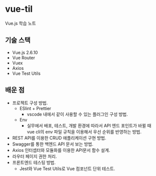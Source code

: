 # vue-til

Vue.js 학습 노트


## 기술 스택

- Vue.js 2.6.10
- Vue Router
- Vuex
- Axios
- Vue Test Utils

## 배운 점

- 프로젝트 구성 방법.
  - ESlint + Prettier
    - vscode 내에서 같이 사용할 수 있는 플러그인 구성 방법.
  - Env
    - 실무에서 배포, 테스트, 개발 환경에 따라서 API 엔드 포인트가 바뀔 때 vue cli의 env 파일 규칙을 이용해서 우선 순위를 반영하는 방법.
- REST API를 이용한 CRUD 애플리케이션 구현 방법.
- Swagger를 통한 백엔드 API 문서 보는 방법.
- Axios 인터셉터와 모듈화를 이용한 API문서 함수 설계.
- 라우터 페이지 권한 처리.
- 프론트엔드 테스팅 방법.
  - Jest와 Vue Test Utils로 Vue 컴포넌트 단위 테스트.

